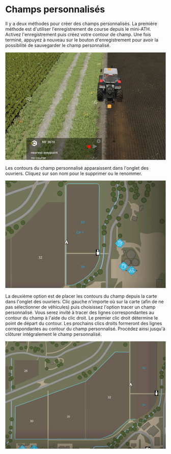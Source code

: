 # Champs personnalisés


Il y a deux méthodes pour créer des champs personnalisés.
La première méthode est d'utiliser l'enregistrement de course depuis le mini-ATH.
Activez l'enregistrement puis créez votre contour de champ.
Une fois terminé, appuyez à nouveau sur le bouton d'enregistrement pour avoir la possibilité de sauvegarder le champ personnalisé.


![Image](https://raw.githubusercontent.com/Jan2903/CourseplayHelp/refs/heads/main/translation_data/recordcustomhelp_0_0_765_510.png)


Les contours du champ personnalisé apparaissent dans l'onglet des ouvriers.
Cliquez sur son nom pour le supprimer ou le renommer.


![Image](https://raw.githubusercontent.com/Jan2903/CourseplayHelp/refs/heads/main/translation_data/donecustomhelp_0_0_765_510.png)


La deuxième option est de placer les contours du champ depuis la carte dans l'onglet des ouvriers.
Clic gauche n'importe où sur la carte (afin de ne pas sélectionner de véhicules) puis choisissez l'option tracer un champ personnalisé.
Vous serez invité à tracer des lignes correspondantes au contour du champ à l'aide du clic droit.
Le premier clic droit détermine le point de départ du contour.
Les prochains clics droits formeront des lignes correspondantes au contour du champ personnalisé. Procédez ainsi jusqu'à clôturer intégralement le champ personnalisé.


![Image](https://raw.githubusercontent.com/Jan2903/CourseplayHelp/refs/heads/main/translation_data/drawcustomhelp_0_0_765_510.png)

